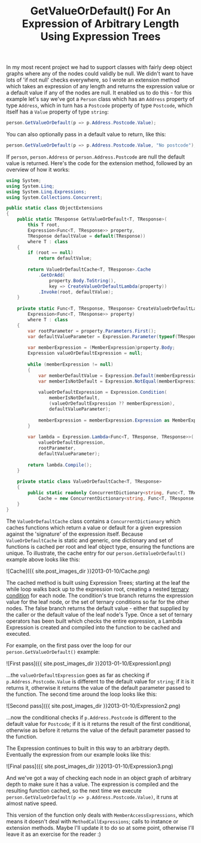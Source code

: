 ﻿---
layout: post
title: GetValueOrDefault() For An Expression of Arbitrary Length Using Expression Trees
excerpt: In my most recent project we had to support classes with fairly deep object graphs where any of the nodes could validly be null. We didn't want to have lots of 'if not null' checks everywhere, so I wrote an extension method which takes an expression of any length and returns the expression value or a default value if any of the nodes are null. Here's the extension method code, along with an overview of how it works.
tags: [Expression Trees]
---

In my most recent project we had to support classes with fairly deep object graphs where any of the 
nodes could validly be null. We didn't want to have lots of 'if not null' checks everywhere, so I 
wrote an extension method which takes an expression of any length and returns the expression value 
or a default value if any of the nodes are null. It enabled us to do this - for this example let's 
say we've got a `Person` class which has an `Address` property of type `Address`, which in turn has 
a `Postcode` property of type `Postcode`, which itself has a `Value` property of type `string`:

```csharp
person.GetValueOrDefault(p => p.Address.Postcode.Value);
```

You can also optionally pass in a default value to return, like this:

```csharp
person.GetValueOrDefault(p => p.Address.Postcode.Value, "No postcode");
```

If `person`, `person.Address` or `person.Address.Postcode` are null the default value is returned.
Here's the code for the extension method, followed by an overview of how it works:

```csharp
using System;
using System.Linq;
using System.Linq.Expressions;
using System.Collections.Concurrent;

public static class ObjectExtensions
{
    public static TResponse GetValueOrDefault<T, TResponse>(
        this T root,
        Expression<Func<T, TResponse>> property,
        TResponse defaultValue = default(TResponse))
        where T : class
    {
        if (root == null)
            return defaultValue;
 
        return ValueOrDefaultCache<T, TResponse>.Cache
            .GetOrAdd(
                property.Body.ToString(), 
                key => CreateValueOrDefaultLambda(property))
            .Invoke(root, defaultValue);
    }
 
    private static Func<T, TResponse, TResponse> CreateValueOrDefaultLambda<T, TResponse>(
        Expression<Func<T, TResponse>> property)
        where T : class
    {
        var rootParameter = property.Parameters.First();
        var defaultValueParameter = Expression.Parameter(typeof(TResponse), "default");
 
        var memberExpression = (MemberExpression)property.Body;
        Expression valueOrDefaultExpression = null;
 
        while (memberExpression != null)
        {
            var memberDefaultValue = Expression.Default(memberExpression.Type);
            var memberIsNotDefault = Expression.NotEqual(memberExpression, memberDefaultValue);
 
            valueOrDefaultExpression = Expression.Condition(
                memberIsNotDefault,
                (valueOrDefaultExpression ?? memberExpression),
                defaultValueParameter);
 
            memberExpression = memberExpression.Expression as MemberExpression;
        }
 
        var lambda = Expression.Lambda<Func<T, TResponse, TResponse>>(
            valueOrDefaultExpression, 
            rootParameter,
            defaultValueParameter);
 
        return lambda.Compile();
    }
 
    private static class ValueOrDefaultCache<T, TResponse>
    {
        public static readonly ConcurrentDictionary<string, Func<T, TResponse, TResponse>> 
            Cache = new ConcurrentDictionary<string, Func<T, TResponse, TResponse>>();
    }
}
```

The `ValueOrDefaultCache` class contains a `ConcurrentDictionary` which caches functions which return
a value or default for a given expression against the 'signature' of the expression itself. Because 
`ValueOrDefaultCache` is static and generic, one dictionary and set of functions is cached per root 
and leaf object type, ensuring the functions are unique. To illustrate, the cache entry for our 
`person.GetValueOrDefault()` example above looks like this:

![Cache]({{ site.post_images_dir }}2013-01-10/Cache.png)

The cached method is built using Expression Trees; starting at the leaf the while loop walks back up
to the expression root, creating a nested 
[ternary condition](https://msdn.microsoft.com/en-us/library/ty67wk28(v=vs.80).aspx) for each node. 
The condition's true branch returns the expression value for the leaf node, or the set of ternary 
conditions so far for the other nodes. The false branch returns the default value - either that 
supplied by the caller or the default value of the leaf node's Type. Once a set of ternary operators 
has been built which checks the entire expression, a Lambda Expression is created and compiled into 
the function to be cached and executed.

For example, on the first pass over the loop for our `person.GetValueOrDefault()` example:

![First pass]({{ site.post_images_dir }}2013-01-10/Expression1.png)

...the `valueOrDefaultExpression` goes as far as checking if `p.Address.Postcode.Value` is different
to the default value for `string`; if it is it returns it, otherwise it returns the value of the 
default parameter passed to the function. The second time around the loop looks like this:

![Second pass]({{ site.post_images_dir }}2013-01-10/Expression2.png)

...now the conditional checks if `p.Address.Postcode` is different to the default value for `Postcode`;
if it is it returns the result of the first conditional, otherwise as before it returns the value 
of the default parameter passed to the function.

The Expression continues to built in this way to an arbitrary depth. Eventually the expression from 
our example looks like this:

![Final pass]({{ site.post_images_dir }}2013-01-10/Expression3.png)

And we've got a way of checking each node in an object graph of arbitrary depth to make sure it has 
a value. The expression is compiled and the resulting function cached, so the next time we execute 
`person.GetValueOrDefault(p => p.Address.Postcode.Value)`, it runs at almost native speed.

This version of the function only deals with `MemberAccessExpressions`, which means it doesn't deal 
with `MethodCallExpressions`; calls to instance or extension methods. Maybe I'll update it to do so 
at some point, otherwise I'll leave it as an exercise for the reader :)